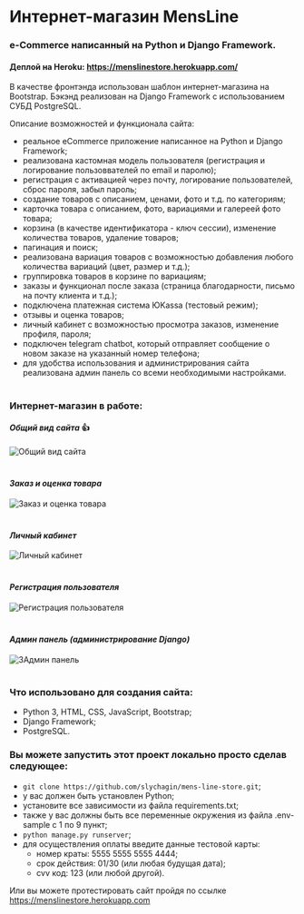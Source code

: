 # Интернет-магазин MensLine
### e-Commerce написанный на Python и Django Framework.
#### Деплой на Heroku: https://menslinestore.herokuapp.com/


В качестве фронтэнда использован шаблон интернет-магазина на Bootstrap.
Бэкэнд реализован на Django Framework с использованием СУБД PostgreSQL.

Описание возможностей и функционала сайта:
- реальное eCommerce приложение написанное на Python и Django Framework;
- реализована кастомная модель пользователя (регистрация и логирование пользоввателей по email и паролю);
- регистрация с активацией через почту, логирование пользователей, сброс пароля, забыл пароль;
- создание товаров с описанием, ценами, фото и т.д. по категориям;
- карточка товара с описанием, фото, вариациями и галереей фото товара;
- корзина (в качестве идентификатора - ключ сессии), изменение количества товаров, удаление товаров;
- пагинация и поиск;
- реализована вариация товаров с возможностью добавления любого количества вариаций (цвет, размер и т.д.);
- группировка товаров в корзине по вариациям;
- заказы и функционал после заказа (страница благодарности, письмо на почту клиента и т.д.);
- подключена платежная система ЮKassa (тестовый режим);
- отзывы и оценка товаров;
- личный кабинет с возможностью просмотра заказов, изменение профиля, пароля;
- подключен telegram chatbot, который отправляет сообщение о новом заказе на указанный номер телефона;
- для удобства использования и администрирования сайта реализована админ панель со всеми необходимыми настройками.
#
### Интернет-магазин в работе:

#### *Общий вид сайта* :+1:
![Общий вид сайта](https://github.com/slychagin/mens-line-store/blob/master/demo_gifs/%D0%9E%D0%B1%D1%89%D0%B8%D0%B9%20%D0%B2%D0%B8%D0%B4.gif)
#

#### *Заказ и оценка товара*
![Заказ и оценка товара](https://github.com/slychagin/mens-line-store/blob/master/demo_gifs/%D0%97%D0%B0%D0%BA%D0%B0%D0%B7%20%D0%B8%20%D0%BE%D1%86%D0%B5%D0%BD%D0%BA%D0%B0%20%D1%82%D0%BE%D0%B2%D0%B0%D1%80%D0%B0.gif)
#

#### *Личный кабинет*
![Личный кабинет](https://github.com/slychagin/mens-line-store/blob/master/demo_gifs/%D0%9B%D0%B8%D1%87%D0%BD%D1%8B%D0%B9%20%D0%BA%D0%B0%D0%B1%D0%B8%D0%BD%D0%B5%D1%82.gif)
#

#### *Регистрация пользователя*
![Регистрация пользователя](https://github.com/slychagin/mens-line-store/blob/master/demo_gifs/%D0%A0%D0%B5%D0%B3%D0%B8%D1%81%D1%82%D1%80%D0%B0%D1%86%D0%B8%D1%8F%20%D0%BF%D0%BE%D0%BB%D1%8C%D0%B7%D0%BE%D0%B2%D0%B0%D1%82%D0%B5%D0%BB%D1%8F.gif)
#

#### *Админ панель (администрирование Django)*
![ЗАдмин панель](https://github.com/slychagin/mens-line-store/blob/master/demo_gifs/%D0%90%D0%B4%D0%BC%D0%B8%D0%BD%20%D0%BF%D0%B0%D0%BD%D0%B5%D0%BB%D1%8C.gif)
#

### Что использовано для создания сайта:
- Python 3, HTML, CSS, JavaScript, Bootstrap;
- Django Framework;
- PostgreSQL.

### Вы можете запустить этот проект локально просто сделав следующее:
- `git clone https://github.com/slychagin/mens-line-store.git`;
- у вас должен быть установлен Python;
- установите все зависимости из файла requirements.txt;
- также у вас должны быть все переменные окружения из файла .env-sample с 1 по 9 пункт;
- `python manage.py runserver`;
- для осуществления оплаты введите данные тестовой карты:
  - номер краты: 5555 5555 5555 4444;
  - срок действия: 01/30 (или любая будущая дата);
  - cvv код: 123 (или любой другой).

Или вы можете протестировать сайт пройдя по ссылке https://menslinestore.herokuapp.com
